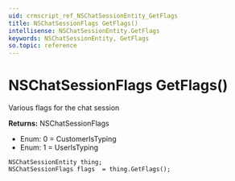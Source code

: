 ```yaml
---
uid: crmscript_ref_NSChatSessionEntity_GetFlags
title: NSChatSessionFlags GetFlags()
intellisense: NSChatSessionEntity.GetFlags
keywords: NSChatSessionEntity, GetFlags
so.topic: reference
---
```


# NSChatSessionFlags GetFlags()

Various flags for the chat session

**Returns:** NSChatSessionFlags

* Enum: 0 = CustomerIsTyping 
* Enum: 1 = UserIsTyping 

```crmscript
NSChatSessionEntity thing;
NSChatSessionFlags flags  = thing.GetFlags();
```

